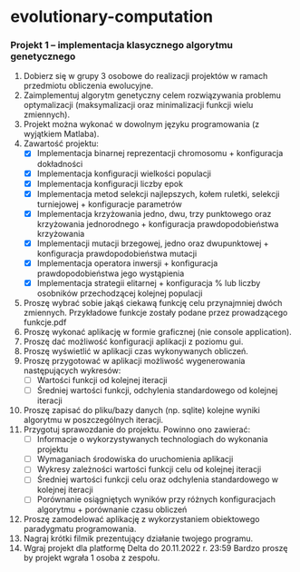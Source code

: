 # evolutionary-computation

### Projekt 1 – implementacja klasycznego algorytmu genetycznego
1. Dobierz się w grupy 3 osobowe do realizacji projektów w ramach przedmiotu
   obliczenia ewolucyjne.
2. Zaimplementuj algorytm genetyczny celem rozwiązywania problemu optymalizacji
   (maksymalizacji oraz minimalizacji funkcji wielu zmiennych).
3. Projekt można wykonać w dowolnym języku programowania (z wyjątkiem Matlaba).
4. Zawartość projektu:
   - [x] Implementacja binarnej reprezentacji chromosomu + konfiguracja dokładności
   - [x] Implementacja konfiguracji wielkości populacji
   - [x] Implementacja konfiguracji liczby epok
   - [x] Implementacja metod selekcji najlepszych, kołem ruletki, selekcji turniejowej +
             konfiguracje parametrów
   - [x] Implementacja krzyżowania jedno, dwu, trzy punktowego oraz krzyżowania
           jednorodnego + konfiguracja prawdopodobieństwa krzyżowania
   - [x] Implementacji mutacji brzegowej, jedno oraz dwupunktowej + konfiguracja
       prawdopodobieństwa mutacji
   - [x] Implementacja operatora inwersji + konfiguracja prawdopodobieństwa jego
         wystąpienia
   - [x] Implementacja strategii elitarnej + konfiguracja % lub liczby osobników przechodzącej kolejnej populacji

5. Proszę wybrać sobie jakąś ciekawą funkcję celu przynajmniej dwóch zmiennych.
   Przykładowe funkcje zostały podane przez prowadzącego funkcje.pdf
6. Proszę wykonać aplikację w formie graficznej (nie console application).
7. Proszę dać możliwość konfiguracji aplikacji z poziomu gui.
8. Proszę wyświetlić w aplikacji czas wykonywanych obliczeń.
9. Proszę przygotować w aplikacji możliwość wygenerowania następujących wykresów:
   - [ ] Wartości funkcji od kolejnej iteracji
   - [ ] Średniej wartości funkcji, odchylenia standardowego od kolejnej iteracji
10. Proszę zapisać do pliku/bazy danych (np. sqlite) kolejne wyniki algorytmu w
    poszczególnych iteracji.
11. Przygotuj sprawozdanie do projektu. Powinno ono zawierać:
    - [ ] Informacje o wykorzystywanych technologiach do wykonania projektu
    - [ ] Wymaganiach środowiska do uruchomienia aplikacji
    - [ ] Wykresy zależności wartości funkcji celu od kolejnej iteracji
    - [ ] Średniej wartości funkcji celu oraz odchylenia standardowego w kolejnej iteracji
    - [ ] Porównanie osiągniętych wyników przy różnych konfiguracjach algorytmu +
       porównanie czasu obliczeń
12. Proszę zamodelować aplikację z wykorzystaniem obiektowego paradygmatu
    programowania.
13. Nagraj krótki filmik prezentujący działanie twojego programu.
14. Wgraj projekt dla platformę Delta do 20.11.2022 r. 23:59 Bardzo proszę by projekt
    wgrała 1 osoba z zespołu.
